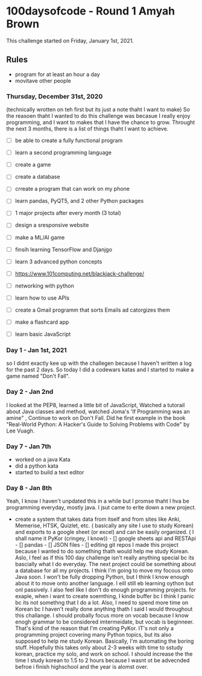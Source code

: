 # 100daysofcode - Round 1 Amyah Brown
This challenge started on Friday, January 1st, 2021.

## Rules
- program for at least an hour a day
- movitave other people 

### Thursday, December 31st, 2020 
(technically wrotten on teh first but its just a note thaht I want to make)
So the reasoen thaht I wanted to do this challenge was becasue I really enjoy programming, and I want to makes that I have the chance to grow. Throught the next 3 months, there is a list of things thaht I want to achieve.
- [ ] be able to create a fully functional program
- [ ] learn a second programming language
- [ ] create a game
- [ ] create a database
- [ ] crreate a program that can work on my phone
- [ ] learn pandas, PyQT5, and 2 other Python packages
- [ ] 1 major projects after every month (3 total)
- [ ] design a sresponsive website
- [ ] make a ML/AI game
- [ ] finsih learning TensorFlow and Djanjgo
- [ ] learn 3 advanced python concepts
- [ ] https://www.101computing.net/blackjack-challenge/
- [ ] networking with python 
- [ ] learn how to use APIs
- [ ] create a Gmail programm that sorts Emails ad catorgizes them
- [ ] make a flashcard app
- [ ] learn basic JavaScript


### Day 1 - Jan 1st,  2021
so I didnt exactly kee up with the challegen because I haven't written a log for the past 2 days. So today I did a codewars katas and I started to make a game named "Don't Fall".

### Day 2 - Jan 2nd
I looked at the PEP8, learned a little bit of JavaScript, Watched a tutorail about Java classes and method, watched Joma's 'If Programming was an amine" , Continue to work on Don't Fall. Did he first example in the book "Real-World Python: A Hacker's Guide to Solving Problems with Code" by Lee Vuagh.

### Day 7 - Jan 7th 
- worked on a java Kata
- did a python kata
- started to build a text editor 
### Day 8 - Jan 8th
Yeah, I know I haven't unpdated this in a while but I promse thaht I hva be programming everyday, mostly java. I jsut came to erite down a new project.
- create a system that takes data from itself and from sites like Anki, Memerise, HTSK, Quizlet, etc. ( basically any site I use to study Korean) and exports to a google sheet (or excel) and can be easily organized. ( I shall name it PyKor (cringey, I know))
        - [] google sheets api and RESTApi
        - [] pandas
        - [] JSON files
        - [] editing git repos
 I made this project because I wanted to do something thath would help me study Korean. Aslo, I feel as if this 100 day challenge isn't really anything special bc its bascially what I do everyday. The next project could be something about a database for all my projects. 
  I think I'm going to move my focous onto Java soon. I won't be fully dropping Python, but I think I know enough about it to move onto another language. I eill still eb learning oython but onl passively. I also feel like I don't do enough programming projects. for exaple, when i want to create soemthing, I kinde buffer bc I think I panic bc its not somethng that I do a lot. 
  Also, I need to spend more time on Korean bc I haven't really done anything thath I said I would throughout this challange. I should probally focus more on vocab because I know enogh grammar to be considered imtermeidate, but vocab is beginneer. That's kind of the reason that I'm creating PyKor. IT's not only a programming project covering many Python topics, but its also supposed to help me study Korean. Basically, I'm automating the boring stuff. Hopefully this takes only about 2-3 weeks with time to sstudy korean, practice my solo, and work on school. I should increase the the time I study korean to 1.5 to 2 hours because I wasnt ot be advecnded befroe i finish highschool and the year is alomst over. 
